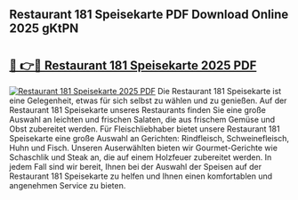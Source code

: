 ## Restaurant 181 Speisekarte PDF Download Online 2025 gKtPN

# <h2><a href="http://gc9gky.nevu.top/?p=Restaurant+181+Speisekarte">🔗 👉🔴 Restaurant 181 Speisekarte 2025 PDF</a></h2>

[![Restaurant 181 Speisekarte 2025 PDF](https://i.imgur.com/dBaPXMq.png)](http://gc9gky.nevu.top/?p=Restaurant+181+Speisekarte)
Die Restaurant 181 Speisekarte ist eine Gelegenheit, etwas für sich selbst zu wählen und zu genießen. Auf der Restaurant 181 Speisekarte unseres Restaurants finden Sie eine große Auswahl an leichten und frischen Salaten, die aus frischem Gemüse und Obst zubereitet werden. Für Fleischliebhaber bietet unsere Restaurant 181 Speisekarte eine große Auswahl an Gerichten: Rindfleisch, Schweinefleisch, Huhn und Fisch. Unseren Auserwählten bieten wir Gourmet-Gerichte wie Schaschlik und Steak an, die auf einem Holzfeuer zubereitet werden. In jedem Fall sind wir bereit, Ihnen bei der Auswahl der Speisen auf der Restaurant 181 Speisekarte zu helfen und Ihnen einen komfortablen und angenehmen Service zu bieten.
